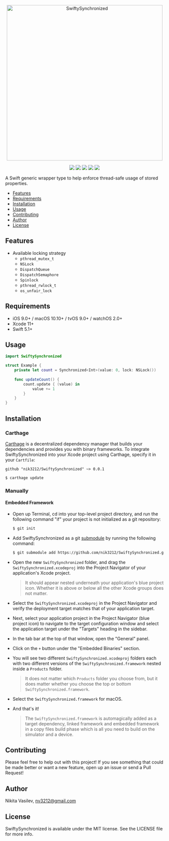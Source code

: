 <p align="center">
<img src="https://user-images.githubusercontent.com/17319991/84597356-1c235500-ae6c-11ea-8779-2d44f432d83e.png" alt="SwiftySynchronized" title="SwiftySynchronized" width="495"/>
</p>

<p align="center">
<a href="https://travis-ci.org/nik3212/SwiftySynchronized"><img src="https://img.shields.io/travis/nik3212/SwiftySynchronized/master.svg"></a>
<a href="https://github.com/nik3212/SwiftySynchronized/blob/master/LICENSE"><img src="https://img.shields.io/badge/License-MIT-blue.svg"></a>
<a href="https://img.shields.io/badge/Carthage-compatible-4BC51D.svg?style=flat"><img src="https://img.shields.io/badge/Carthage-compatible-4BC51D.svg?style=flat"></a>
<a href="https://img.shields.io/github/repo-size/nik3212/SwiftySynchronized"><img src="https://img.shields.io/github/repo-size/nik3212/SwiftySynchronized"></a>
<a href="https://img.shields.io/badge/Language-Swift-orange.svg"><img src="https://img.shields.io/badge/Language-Swift-orange.svg"></a>

A Swift generic wrapper type to help enforce thread-safe usage of stored properties.

- [Features](#features)
- [Requirements](#requirements)
- [Installation](#installation)
- [Usage](#usage)
- [Contributing](#contributing)
- [Author](#author)
- [License](#license)

## Features

* Available locking strategy 
  * `pthread_mutex_t`
  * `NSLock`
  * `DispatchQueue`
  * `DispatchSemaphore`
  * `Spinlock`
  * `pthread_rwlock_t`
  * `os_unfair_lock`
## Requirements

* iOS 9.0+ / macOS 10.10+ / tvOS 9.0+ / watchOS 2.0+
* Xcode 11+
* Swift 5.1+

## Usage

``` swift
import SwiftySynchronized

struct Example {
    private let count = Synchronized<Int>(value: 0, lock: NSLock())
    
    func updateCount() {
        count.update { (value) in
            value += 1
        }
    }
}
```

## Installation

### Carthage

[Carthage](https://github.com/Carthage/Carthage) is a decentralized dependency manager that builds your dependencies and provides you with binary frameworks. To integrate SwiftySynchronized into your Xcode project using Carthage, specify it in your `Cartfile`:

```
github "nik3212/SwiftySynchronized" ~> 0.0.1
```

```bash
$ carthage update
```

### Manually

#### Embedded Framework

* Open up Terminal, cd into your top-level project directory, and run the following command "if" your project is not initialized as a git repository:

  ```bash
  $ git init
  ```
* Add SwiftySynchronized as a git [submodule](http://git-scm.com/docs/git-submodule) by running the following command:
  ```bash
  $ git submodule add https://github.com/nik3212/SwiftySynchronized.git
  ```
* Open the new `SwiftySynchronized` folder, and drag the `SwiftySynchronized.xcodeproj` into the Project Navigator of your application's Xcode project. 
  > It should appear nested underneath your application's blue project icon. Whether it is above or below all the other Xcode groups does not matter.
  
* Select the `SwiftySynchronized.xcodeproj` in the Project Navigator and verify the deployment target matches that of your application target.
* Next, select your application project in the Project Navigator (blue project icon) to navigate to the target configuration window and select the application target under the "Targets" heading in the sidebar.
* In the tab bar at the top of that window, open the "General" panel.
* Click on the `+` button under the "Embedded Binaries" section.
* You will see two different `SwiftySynchronized.xcodeproj` folders each with two different versions of the `SwiftySynchronized.framework` nested inside a `Products` folder.
    > It does not matter which `Products` folder you choose from, but it does matter whether you choose the top or bottom `SwiftySynchronized.framework`.
* Select the `SwiftySynchronized.framework` for macOS.
* And that's it!
  > The `SwiftySynchronized.framework` is automagically added as a target dependency, linked framework and embedded framework in a copy files build phase which is all you need to build on the simulator and a device.

## Contributing

Please feel free to help out with this project! If you see something that could be made better or want a new feature, open up an issue or send a Pull Request!

## Author

Nikita Vasilev, nv3212@gmail.com

## License

SwiftySynchronized is available under the MIT license. See the LICENSE file for more info.
